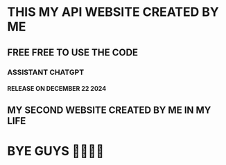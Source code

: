 # THIS MY API WEBSITE CREATED BY ME 
## FREE FREE TO USE THE CODE
### ASSISTANT CHATGPT
#### RELEASE ON DECEMBER 22 2024
## MY SECOND WEBSITE CREATED BY ME IN MY LIFE
# BYE GUYS 🥺🥺🥺🥺
